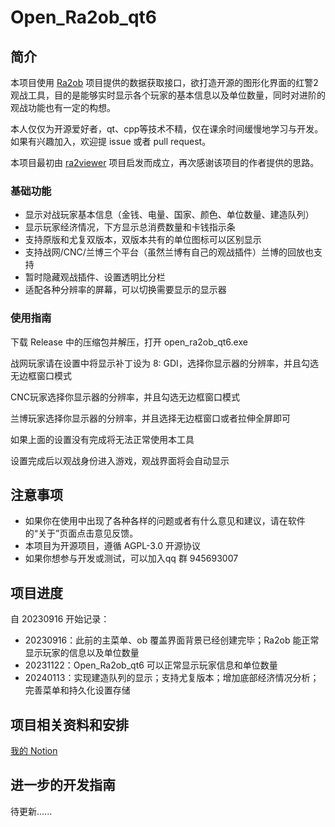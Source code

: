 # Open_Ra2ob_qt6

## 简介

本项目使用 [Ra2ob](https://github.com/wudi-7mi/ra2ob) 项目提供的数据获取接口，欲打造开源的图形化界面的红警2观战工具，目的是能够实时显示各个玩家的基本信息以及单位数量，同时对进阶的观战功能也有一定的构想。

本人仅仅为开源爱好者，qt、cpp等技术不精，仅在课余时间缓慢地学习与开发。如果有兴趣加入，欢迎提 issue 或者 pull request。

本项目最初由 [ra2viewer](https://github.com/chenguokai/ra2viewer) 项目启发而成立，再次感谢该项目的作者提供的思路。

### 基础功能

- 显示对战玩家基本信息（金钱、电量、国家、颜色、单位数量、建造队列）
- 显示玩家经济情况，下方显示总消费数量和卡钱指示条
- 支持原版和尤复双版本，双版本共有的单位图标可以区别显示
- 支持战网/CNC/兰博三个平台（虽然兰博有自己的观战插件）兰博的回放也支持
- 暂时隐藏观战插件、设置透明比分栏
- 适配各种分辨率的屏幕，可以切换需要显示的显示器

### 使用指南

下载 Release 中的压缩包并解压，打开 open_ra2ob_qt6.exe

战网玩家请在设置中将显示补丁设为 8: GDI，选择你显示器的分辨率，并且勾选无边框窗口模式

CNC玩家选择你显示器的分辨率，并且勾选无边框窗口模式

兰博玩家选择你显示器的分辨率，并且选择无边框窗口或者拉伸全屏即可

如果上面的设置没有完成将无法正常使用本工具

设置完成后以观战身份进入游戏，观战界面将会自动显示

## 注意事项

- 如果你在使用中出现了各种各样的问题或者有什么意见和建议，请在软件的“关于”页面点击意见反馈。
- 本项目为开源项目，遵循 AGPL-3.0 开源协议
- 如果你想参与开发或测试，可以加入qq 群 945693007

## 项目进度

自 20230916 开始记录：

- 20230916：此前的主菜单、ob 覆盖界面背景已经创建完毕；Ra2ob 能正常显示玩家的信息以及单位数量
- 20231122：Open_Ra2ob_qt6 可以正常显示玩家信息和单位数量
- 20240113：实现建造队列的显示；支持尤复版本；增加底部经济情况分析；完善菜单和持久化设置存储

## 项目相关资料和安排

[我的 Notion](https://glib-mahogany-8be.notion.site/Open_Ra2_qt6-7c0b95c9b6e54cc1bbd68dda9e7a2193?pvs=74)

## 进一步的开发指南

待更新......